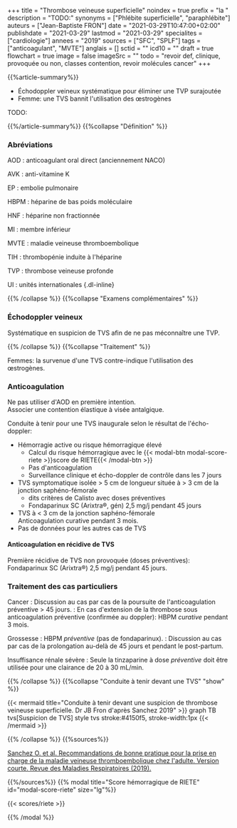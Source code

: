 +++
title = "Thrombose veineuse superficielle"
noindex = true
prefix = "la "
description = "TODO:"
synonyms = ["Phlébite superficielle", "paraphlébite"]
auteurs = ["Jean-Baptiste FRON"]
date = "2021-03-29T10:47:00+02:00"
publishdate = "2021-03-29"
lastmod = "2021-03-29"
specialites = ["cardiologie"]
annees = "2019"
sources = ["SFC", "SPLF"]
tags = ["anticoagulant", "MVTE"]
anglais = []
sctid = ""
icd10 = ""
draft = true
flowchart = true
image = false
imageSrc = ""
todo = "revoir def, clinique, provoquée ou non, classes contention, revoir molécules cancer"
+++

{{%article-summary%}}

- Échodoppler veineux systématique pour éliminer une TVP surajoutée
- Femme: une TVS bannit l'utilisation des œstrogènes

TODO:

{{%/article-summary%}}
{{%collapse "Définition" %}}

### Abréviations

AOD
: anticoagulant oral direct (anciennement NACO)

AVK
: anti-vitamine K

EP
: embolie pulmonaire

HBPM
: héparine de bas poids moléculaire

HNF
: héparine non fractionnée

MI
: membre inférieur

MVTE
: maladie veineuse thromboembolique

TIH
: thrombopénie induite à l'héparine

TVP
: thrombose veineuse profonde

UI
: unités internationales
{.dl-inline}

{{% /collapse %}}
{{%collapse "Examens complémentaires" %}}

### Échodoppler veineux

Systématique en suspicion de TVS afin de ne pas méconnaître une TVP.

{{% /collapse %}}
{{%collapse "Traitement" %}}

Femmes: la survenue d'une TVS contre-indique l'utilisation des œstrogènes.

### Anticoagulation

Ne pas utiliser d'AOD en première intention.  
Associer une contention élastique à visée antalgique.

Conduite à tenir pour une TVS inaugurale selon le résultat de l'écho-doppler:

- Hémorragie active ou risque hémorragique élevé
  - Calcul du risque hémorragique avec le {{< modal-btn modal-score-riete >}}score de RIETE{{< /modal-btn >}}
  - Pas d'anticoagulation
  - Surveillance clinique et écho-doppler de contrôle dans les 7 jours
- TVS symptomatique isolée > 5 cm de longueur située à > 3 cm de la jonction saphéno-fémorale
  - dits critères de Calisto avec doses préventives
  - Fondaparinux SC (Arixtra®, gén) 2,5 mg/j pendant 45 jours
- TVS à < 3 cm de la jonction saphéno-fémorale  
Anticoagulation curative pendant 3 mois.
- Pas de données pour les autres cas de TVS

#### Anticoagulation en récidive de TVS

Première récidive de TVS non provoquée (doses préventives): Fondaparinux SC (Arixtra®) 2,5 mg/j pendant 45 jours.

### Traitement des cas particuliers

Cancer
: Discussion au cas par cas de la poursuite de l'anticoagulation préventive > 45 jours.
: En cas d'extension de la thrombose sous anticoagulation préventive (confirmée au doppler): HBPM *curative* pendant 3 mois.

Grossesse
: HBPM *préventive* (pas de fondaparinux).
: Discussion au cas par cas de la prolongation au-delà de 45 jours et pendant le post-partum.

Insuffisance rénale sévère
: Seule la tinzaparine à dose *préventive* doit être utilisée pour une clairance de 20 à 30 mL/min.

{{% /collapse %}}
{{%collapse "Conduite à tenir devant une TVS" "show" %}}

{{< mermaid title="Conduite à tenir devant une suspicion de thrombose veineuse superficielle. Dr JB Fron d'après Sanchez 2019" >}}
graph TB
  tvs[Suspicion de TVS]
  style tvs stroke:#4150f5, stroke-width:1px
{{< /mermaid >}}

{{% /collapse %}}
{{%sources%}}

[Sanchez O. et al. Recommandations de bonne pratique pour la prise en charge de la maladie veineuse thromboembolique chez l'adulte. Version courte. Revue des Maladies Respiratoires (2019).](https://doi.org/10.1016/j.rmr.2019.01.003)

{{%/sources%}}
{{% modal title="Score hémorragique de RIETE" id="modal-score-riete" size="lg"%}}

{{< scores/riete >}}

{{% /modal %}}
